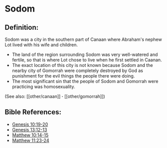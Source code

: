 # Sodom #

## Definition: ##

Sodom was a city in the southern part of Canaan where Abraham's nephew Lot lived with his wife and children.

* The land of the region surrounding Sodom was very well-watered and fertile, so that is where Lot chose to live when he first settled in Caanan.
* The exact location of this city is not known because Sodom and the nearby city of Gomorrah were completely destroyed by God as punishment for the evil things the people there were doing.
* The most significant sin that the people of Sodom and Gomorrah were practicing was homosexuality.

(See also: [[other/canaan]] **·** [[other/gomorrah]])

## Bible References: ##

* [Genesis 10:19-20](en/tn/gen/help/10/19)
* [Genesis 13:12-13](en/tn/gen/help/13/12)
* [Matthew 10:14-15](en/tn/mat/help/10/14)
* [Matthew 11:23-24](en/tn/mat/help/11/23)